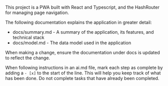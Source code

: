 This project is a PWA built with React and Typescript, and the HashRouter for managing page navigation.

The following documentation explains the application in greater detail:
* docs/summary.md - A summary of the application, its features, and technical stack
* docs/model.md - The data model used in the application

When making a change, ensure the documentation under docs is updated to reflect the change.

When following instructions in an ai.md file, mark each step as complete by adding a `- [x]` to the start of the line. This will help you keep track of what has been done. Do not complete tasks that have already been completed.
